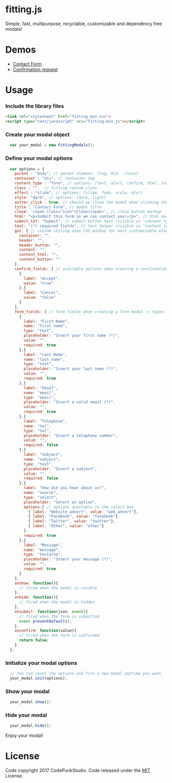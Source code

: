 # fitting.js
Simple, fast, multipurpose, recyclable, customizable and dependency free modals!

# Demos
* [Contact Form](https://jsfiddle.net/146qpfuo/2/)
* [Confirmation request](https://jsfiddle.net/ws4mxkwe/4/)

# Usage

### Include the library files
```html
<link rel="stylesheet" href="fitting.min.css">
<script type="text/javascript" src="fitting.min.js"></script>
```

### Create your modal object
```javascript
  var your_modal = new FittingModals();
```

### Define your modal options
```javascript
  var options = {
    parent : "body", // parent element: [tag, #id, .class]
    container : "div", // container tag
    content_type : "form", // options: [text, alert, confirm, html, form]
    class : "",  // fitting custom class
    effect : "slide", // options: [slide, fade, scale, blur]
    style: "dark", // options: [dark, light]
    outter_click : true, // should we close the modal when clicking the parent?
    title : "Contact Form", // modal title
    close: '<span class="icon">Close</span>', // close button markup
    html: "<p>Submit this form so we can contact you!</p>", // html markup (visible in "content_type: form" and "content_type: html")
    submit_txt: "Submit", // submit button text (visible in "content_type: form")
    text: "(*) required fields", // text helper (visible in "content_type: form", "content_type: alert", "content_type: text")
    gui: { // custom styling uses CSS markup for each customizable element
      container: "",
      header: "",
      header_button: "",
      content: "",
      content_html: "",
      content_button: ""
    },
    confirm_fields: [ // available options when creating a confirmation modal
      {
        label: "Accept",
        value: "true"
      },{
        label: "Cancel",
        value: "false"
      }
    ],
    form_fields: [ // form fields when creating a form modal -> types: [text, number, email, checkbox, radio, tel, textarea, select]
      {
        label: "First Name",
        name: "first_name",
        type: "text",
        placeholder: "Insert your first name (*)",
        value: "",
        required: true
      },{
        label: "Last Name",
        name: "last_name",
        type: "text",
        placeholder: "Insert your last name (*)",
        value: "",
        required: true
      },{
        label: "Email",
        name: "email",
        type: "email",
        placeholder: "Insert a valid email (*)",
        value: "",
        required: true
      },{
        label: "Telephone",
        name: "tel",
        type: "tel",
        placeholder: "Insert a telephone number",
        value: "",
        required: false
      },{
        label: "Subject",
        name: "subject",
        type: "text",
        placeholder: "Insert a subject",
        value: "",
        required: false
      },{
        label: "How did you hear about us?",
        name: "source",
        type: "select",
        placeholder: "Select an option",
        options:[ // options available in the select box
          { label: "Website advert", value: "web_advert"},
          { label: "Facebook", value: "facebook"},
          { label: "Twitter", value: "twitter"},
          { label: "Other", value: "other"}
        ],
        required: true
      },{
        label: "Message",
        name: "message",
        type: "textarea",
        placeholder: "Insert your message (*)",
        value: "",
        required: true
      }
    ],
    onshow: function(){
      // fired when the modal is visible
    },
    onhide: function(){
      // fired when the modal is hidden
    },
    onsubmit: function(json, event){
      // fired when the form is submitted
      event.preventDefault();
    },
    onconfirm: function(value){
      // fired when the form is confirmed
      return false;
    }
  };
```

### Initialize your modal options
```javascript
  // You can reset the options and fire a new modal anytime you want.
  your_modal.init(options);
```

### Show your modal
```javascript
  your_modal.show();
```

### Hide your modal
```javascript
  your_modal.hide();
```


Enjoy your modal!

# License
Code copyright 2017 CodePunkStudio. Code released under the [MIT](https://github.com/Reaktive/fitting.js/blob/master/LICENSE)  License.
